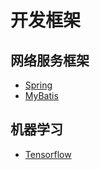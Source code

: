 # 开发框架

## 网络服务框架

* [Spring](WEB/spring.md)
* [MyBatis](WEB/mybatis.md)

## 机器学习

* [Tensorflow](ML/tensorflow.md)
